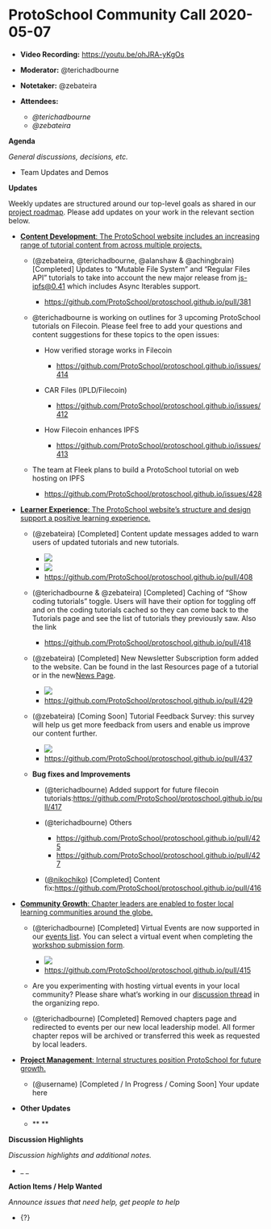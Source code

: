 # ProtoSchool Community Call 2020-05-07

-   **Video Recording:** https://youtu.be/ohJRA-yKgOs
-   **Moderator:** @terichadbourne
-   **Notetaker:** @zebateira
-   **Attendees:**

    -   _@terichadbourne_
    -   _@zebateira_

**Agenda**

_General discussions, decisions, etc._

-   Team Updates and Demos


**Updates**

Weekly updates are structured around our top-level goals as shared in our [project roadmap](https://github.com/ProtoSchool/roadmap#protoschool-roadmap). Please add updates on your work in the relevant section below.

-   [**Content Development**: The ProtoSchool website includes an increasing range of tutorial content from across multiple projects.](https://github.com/ProtoSchool/roadmap#content-development)

    -   (@zebateira, @terichadbourne, @alanshaw & @achingbrain) \[Completed] Updates to “Mutable File System” and “Regular Files API” tutorials to take into account the new major release from js-ipfs@0.41 which includes Async Iterables support.

        -   <https://github.com/ProtoSchool/protoschool.github.io/pull/381>

    -   @terichadbourne is working on outlines for 3 upcoming ProtoSchool tutorials on Filecoin. Please feel free to add your questions and content suggestions for these topics to the open issues:

        -   How verified storage works in Filecoin

            -   <https://github.com/ProtoSchool/protoschool.github.io/issues/414>

        -   CAR Files (IPLD/Filecoin)

            -   <https://github.com/ProtoSchool/protoschool.github.io/issues/412>

        -   How Filecoin enhances IPFS

            -   <https://github.com/ProtoSchool/protoschool.github.io/issues/413>

    -   The team at Fleek plans to build a ProtoSchool tutorial on web hosting on IPFS

        -   <https://github.com/ProtoSchool/protoschool.github.io/issues/428>

-   [**Learner Experience**: The ProtoSchool website’s structure and design support a positive learning experience.](https://github.com/ProtoSchool/roadmap#learner-experience)

    -   (@zebateira) \[Completed] Content update messages added to warn users of updated tutorials and new tutorials.

        -   ![](https://lh5.googleusercontent.com/MgwI4m5H4XeFRJJ7jXoCl4O2Xb8DJdsnlSm-bLKz46xNHJstOgEXupZuAjN0jAruCOG8NKGgzVGj_mD9NQFuyvYRgklWvL7dagPfa5Iehxdq5uD4dbRPdkIFcgFzAFzrY3w_waQr)
        -   ![](https://lh5.googleusercontent.com/R-eU3AYeEkArACiJcD8CC_trWq_4ejRaFuXRQXoiZmUIIZChoBD0idnZL-6N2Zvw3DmTGfEM3E-3PHojIOpSTlbT1A8sNvnVOa-VEpwO2Dv8sePzLTt6-sXLfD_z_HJEQGMz1EHk)
        -   <https://github.com/ProtoSchool/protoschool.github.io/pull/408>

    -   (@terichadbourne & @zebateira) \[Completed] Caching of “Show coding tutorials” toggle. Users will have their option for toggling off and on the coding tutorials cached so they can come back to the Tutorials page and see the list of tutorials they previously saw. Also the link

        -   <https://github.com/ProtoSchool/protoschool.github.io/pull/418>

    -   (@zebateira) \[Completed] New Newsletter Subscription form added to the website. Can be found in the last Resources page of a tutorial or in the new[News Page](https://proto.school/#/news).

        -   ![](https://lh5.googleusercontent.com/S-Bvb0AFmN7wDrn1bTlyObBcX59sLtHTqDB2S3ajYNkM8y6apxKVvXnbCwaul1oAgLIc6No3Bv5t1OqLvySxwPCwrsz-xpaW6fwsqO-cBwiG-fWQ4xmzMNACK9Qcqj3F-59nzaUM)
        -   <https://github.com/ProtoSchool/protoschool.github.io/pull/429>

    -   (@zebateira) \[Coming Soon] Tutorial Feedback Survey: this survey will help us get more feedback from users and enable us improve our content further.

        -   ![](https://lh6.googleusercontent.com/ExOspVJZSS7avfdgWdlNtJvCk7DLlSM-TN76XJuy2I8vwhW26t1bYyDuMR_gWsIcN2EzsktCFPnQWstNhrx-BeCgfqbaiq4UNt-6yIiUr4aR1Ej2XlLEcfvbUrWgL_lCGclUS1ax)
        -   <https://github.com/ProtoSchool/protoschool.github.io/pull/437>

    -   **Bug fixes and Improvements**

        -   (@terichadbourne) Added support for future filecoin tutorials:<https://github.com/ProtoSchool/protoschool.github.io/pull/417>
        -   (@terichadbourne) Others

            -   <https://github.com/ProtoSchool/protoschool.github.io/pull/425>
            -   <https://github.com/ProtoSchool/protoschool.github.io/pull/427>

        -   ([@nikochiko](https://github.com/nikochiko)) \[Completed] Content fix:<https://github.com/ProtoSchool/protoschool.github.io/pull/416>

-   [**Community Growth**: Chapter leaders are enabled to foster local learning communities around the globe.](https://github.com/ProtoSchool/roadmap#community-growth)

    -   (@terichadbourne) \[Completed] Virtual Events are now supported in our [events list](https://proto.school/#/events). You can select a virtual event when completing the [workshop submission form](https://forms.gle/t1iEzpQAFSYHhpBr9).

        -   ![](https://lh5.googleusercontent.com/kqnGtpzUs0oEj0Pb7D7iLHIpW1FS2zSW62522FCr7eSh7we7lYEWErpxbnWnxI4aL64AEvNMTkPu3R_XUS6Zk4E6ASvf8Ms4QFepEEyVK9W5-XYOaeSy6eP8CXOrDX9IMB23JK0D)
        -   <https://github.com/ProtoSchool/protoschool.github.io/pull/415>

    -   Are you experimenting with hosting virtual events in your local community? Please share what’s working in our [discussion thread](https://github.com/ProtoSchool/organizing/issues/86) in the organizing repo.
    -   (@terichadbourne) \[Completed] Removed chapters page and redirected to events per our new local leadership model. All former chapter repos will be archived or transferred this week as requested by local leaders.

-   [**Project Management**: Internal structures position ProtoSchool for future growth.](https://github.com/ProtoSchool/roadmap#project-management)

    -   (@username) \[Completed / In Progress / Coming Soon] Your update here

-   **Other Updates**

    -   **
        **




**Discussion Highlights**

_Discussion highlights and additional notes._

-   _
    _




**Action Items / Help Wanted**

_Announce issues that need help, get people to help_

-   {?}

